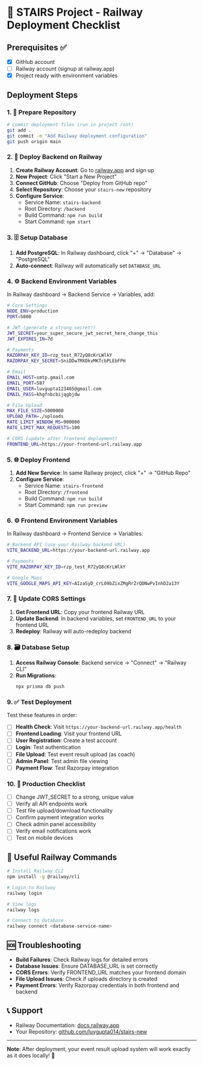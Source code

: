 # 🚀 STAIRS Project - Railway Deployment Checklist

## Prerequisites ✅
- [x] GitHub account
- [ ] Railway account (signup at railway.app)
- [x] Project ready with environment variables

## Deployment Steps

### 1. 🔧 Prepare Repository
```bash
# Commit deployment files (run in project root)
git add .
git commit -m "Add Railway deployment configuration"
git push origin main
```

### 2. 🚂 Deploy Backend on Railway

1. **Create Railway Account**: Go to [railway.app](https://railway.app) and sign up
2. **New Project**: Click "Start a New Project"
3. **Connect GitHub**: Choose "Deploy from GitHub repo"
4. **Select Repository**: Choose your `stairs-new` repository
5. **Configure Service**:
   - Service Name: `stairs-backend`
   - Root Directory: `/backend`
   - Build Command: `npm run build`
   - Start Command: `npm start`

### 3. 🗄️ Setup Database
1. **Add PostgreSQL**: In Railway dashboard, click "+" → "Database" → "PostgreSQL"
2. **Auto-connect**: Railway will automatically set `DATABASE_URL`

### 4. ⚙️ Backend Environment Variables
In Railway dashboard → Backend Service → Variables, add:

```bash
# Core Settings
NODE_ENV=production
PORT=5000

# JWT (generate a strong secret!)
JWT_SECRET=your_super_secure_jwt_secret_here_change_this
JWT_EXPIRES_IN=7d

# Payments
RAZORPAY_KEY_ID=rzp_test_R72yQ8cKrLWlkY
RAZORPAY_KEY_SECRET=SniDDw7MXDkvMKTcbPLEbFPH

# Email
EMAIL_HOST=smtp.gmail.com
EMAIL_PORT=587
EMAIL_USER=luvgupta123465@gmail.com
EMAIL_PASS=khgfnbcbijqgbjdw

# File Upload
MAX_FILE_SIZE=5000000
UPLOAD_PATH=./uploads
RATE_LIMIT_WINDOW_MS=900000
RATE_LIMIT_MAX_REQUESTS=100

# CORS (update after frontend deployment)
FRONTEND_URL=https://your-frontend-url.railway.app
```

### 5. 🌐 Deploy Frontend
1. **Add New Service**: In same Railway project, click "+" → "GitHub Repo"
2. **Configure Service**:
   - Service Name: `stairs-frontend`
   - Root Directory: `/frontend`
   - Build Command: `npm run build`
   - Start Command: `npm run preview`

### 6. ⚙️ Frontend Environment Variables
In Railway dashboard → Frontend Service → Variables:

```bash
# Backend API (use your Railway backend URL)
VITE_BACKEND_URL=https://your-backend-url.railway.app

# Payments
VITE_RAZORPAY_KEY_ID=rzp_test_R72yQ8cKrLWlkY

# Google Maps
VITE_GOOGLE_MAPS_API_KEY=AIzaSyD_crL09bZixZMgRrZrQDNwPvInhD2a13Y
```

### 7. 🔄 Update CORS Settings
1. **Get Frontend URL**: Copy your frontend Railway URL
2. **Update Backend**: In backend variables, set `FRONTEND_URL` to your frontend URL
3. **Redeploy**: Railway will auto-redeploy backend

### 8. 🗃️ Database Setup
1. **Access Railway Console**: Backend service → "Connect" → "Railway CLI"
2. **Run Migrations**:
   ```bash
   npx prisma db push
   ```

### 9. ✅ Test Deployment
Test these features in order:
- [ ] **Health Check**: Visit `https://your-backend-url.railway.app/health`
- [ ] **Frontend Loading**: Visit your frontend URL
- [ ] **User Registration**: Create a test account
- [ ] **Login**: Test authentication
- [ ] **File Upload**: Test event result upload (as coach)
- [ ] **Admin Panel**: Test admin file viewing
- [ ] **Payment Flow**: Test Razorpay integration

### 10. 🎯 Production Checklist
- [ ] Change JWT_SECRET to a strong, unique value
- [ ] Verify all API endpoints work
- [ ] Test file upload/download functionality
- [ ] Confirm payment integration works
- [ ] Check admin panel accessibility
- [ ] Verify email notifications work
- [ ] Test on mobile devices

## 🔗 Useful Railway Commands
```bash
# Install Railway CLI
npm install -g @railway/cli

# Login to Railway
railway login

# View logs
railway logs

# Connect to database
railway connect <database-service-name>
```

## 🆘 Troubleshooting
- **Build Failures**: Check Railway logs for detailed errors
- **Database Issues**: Ensure DATABASE_URL is set correctly
- **CORS Errors**: Verify FRONTEND_URL matches your frontend domain
- **File Upload Issues**: Check if uploads directory is created
- **Payment Errors**: Verify Razorpay credentials in both frontend and backend

## 📞 Support
- Railway Documentation: [docs.railway.app](https://docs.railway.app)
- Your Repository: [github.com/luvgupta014/stairs-new](https://github.com/luvgupta014/stairs-new)

---
**Note**: After deployment, your event result upload system will work exactly as it does locally! 🎉
